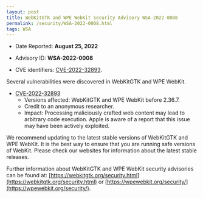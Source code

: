 ```yaml
---
layout: post
title: WebKitGTK and WPE WebKit Security Advisory WSA-2022-0008
permalink: /security/WSA-2022-0008.html
tags: WSA
---
```


* Date Reported: **August 25, 2022**

* Advisory ID: **WSA-2022-0008**

* CVE identifiers: [CVE-2022-32893](#CVE-2022-32893).


Several vulnerabilities were discovered in WebKitGTK and WPE WebKit.

* <a name="CVE-2022-32893" href="https://cve.mitre.org/cgi-bin/cvename.cgi?name=CVE-2022-32893">CVE-2022-32893</a>
  * Versions affected: WebKitGTK and WPE WebKit before 2.36.7.
  * Credit to an anonymous researcher.
  * Impact: Processing maliciously crafted web content may lead to
    arbitrary code execution. Apple is aware of a report that this issue
    may have been actively exploited.


We recommend updating to the latest stable versions of WebKitGTK and WPE
WebKit. It is the best way to ensure that you are running safe versions
of WebKit. Please check our websites for information about the latest
stable releases.

Further information about WebKitGTK and WPE WebKit security advisories can be found at: 
[https://webkitgtk.org/security.html](https://webkitgtk.org/security.html) or [https://wpewebkit.org/security/](https://wpewebkit.org/security/).
